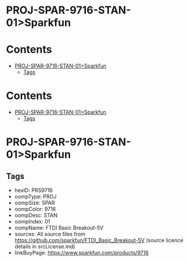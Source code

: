
PROJ-SPAR-9716-STAN-01>Sparkfun
===============================

Contents
========

* [PROJ-SPAR-9716-STAN-01>Sparkfun](#proj-spar-9716-stan-01sparkfun)
	* [Tags](#tags)

Contents
========

* [PROJ-SPAR-9716-STAN-01>Sparkfun](#proj-spar-9716-stan-01sparkfun)
	* [Tags](#tags)

# PROJ-SPAR-9716-STAN-01>Sparkfun

## Tags

- hexID: PRS9716
- oompType: PROJ
- oompSize: SPAR
- oompColor: 9716
- oompDesc: STAN
- oompIndex: 01
- oompName: FTDI Basic Breakout-5V
- sources: All source files from https://github.com/sparkfun/FTDI_Basic_Breakout-5V (source licence details in srcLicense.md)
- linkBuyPage: https://www.sparkfun.com/products/9716
